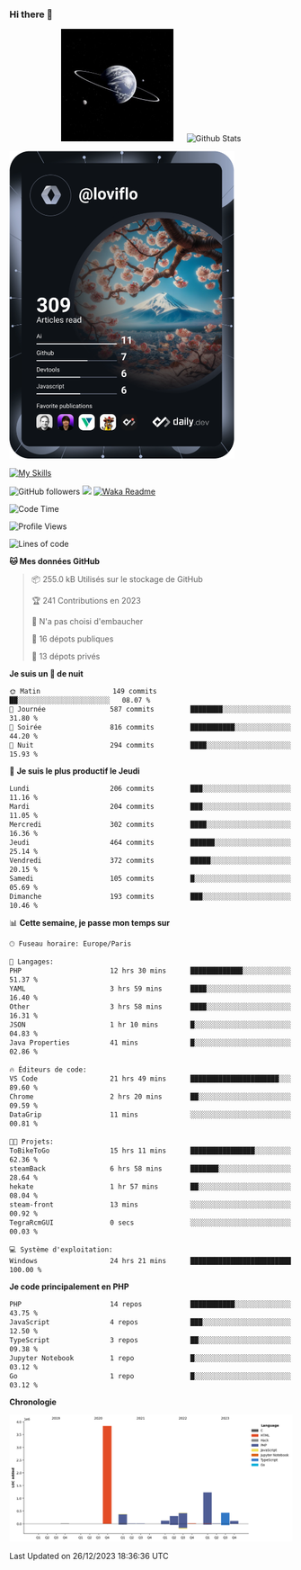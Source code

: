 ### Hi there 👋

<p align="center">
  <img src="https://github.com/Loviflo/Loviflo/blob/main/img/portrait.jpg" alt="Loviflo" height="200" style="margin-right: 20px"/>
  <img src="https://github-readme-stats.vercel.app/api?username=Loviflo&show_icons=true&theme=graywhite" alt="Github Stats" />
</p>

<a href="https://app.daily.dev/loviflo"><img src="https://github.com/loviflo/loviflo/blob/main/devcard.svg" width="400" alt="Loviflo's Dev Card"/></a>


[![My Skills](https://skillicons.dev/icons?i=php,laravel,symfony,mysql,js,ts,html,css,sass,angular,docker,webpack,vscode,figma,git,github,gitlab)](https://skillicons.dev)


![GitHub followers](https://img.shields.io/github/followers/Loviflo?label=Follow&style=social)
![](https://visitor-badge.glitch.me/badge?page_id=Loviflo.Loviflo)
[![Waka Readme](https://github.com/Loviflo/Loviflo/actions/workflows/update-stats.yml/badge.svg)](https://github.com/Loviflo/Loviflo/actions/workflows/update-stats.yml)

<!--START_SECTION:waka-->
![Code Time](http://img.shields.io/badge/Code%20Time-1%2C753%20hrs%2011%20mins-blue)

![Profile Views](http://img.shields.io/badge/Vues%20du%20profil-0-blue)

![Lines of code](https://img.shields.io/badge/Depuis%20Hello%20World%2C%20j%27ai%20%C3%A9crit-6.8%20million%20Lignes%20de%20code-blue)

**🐱 Mes données GitHub** 

> 📦 255.0 kB Utilisés sur le stockage de GitHub 
 > 
> 🏆 241 Contributions en 2023
 > 
> 🚫 N'a pas choisi d'embaucher
 > 
> 📜 16 dépots publiques 
 > 
> 🔑 13 dépots privés 
 > 
**Je suis un 🦉 de nuit** 

```text
🌞 Matin                  149 commits         ██░░░░░░░░░░░░░░░░░░░░░░░   08.07 % 
🌆 Journée                587 commits         ████████░░░░░░░░░░░░░░░░░   31.80 % 
🌃 Soirée                 816 commits         ███████████░░░░░░░░░░░░░░   44.20 % 
🌙 Nuit                   294 commits         ████░░░░░░░░░░░░░░░░░░░░░   15.93 % 
```
📅 **Je suis le plus productif le Jeudi** 

```text
Lundi                    206 commits         ███░░░░░░░░░░░░░░░░░░░░░░   11.16 % 
Mardi                    204 commits         ███░░░░░░░░░░░░░░░░░░░░░░   11.05 % 
Mercredi                 302 commits         ████░░░░░░░░░░░░░░░░░░░░░   16.36 % 
Jeudi                    464 commits         ██████░░░░░░░░░░░░░░░░░░░   25.14 % 
Vendredi                 372 commits         █████░░░░░░░░░░░░░░░░░░░░   20.15 % 
Samedi                   105 commits         █░░░░░░░░░░░░░░░░░░░░░░░░   05.69 % 
Dimanche                 193 commits         ███░░░░░░░░░░░░░░░░░░░░░░   10.46 % 
```


📊 **Cette semaine, je passe mon temps sur** 

```text
🕑︎ Fuseau horaire: Europe/Paris

💬 Langages: 
PHP                      12 hrs 30 mins      █████████████░░░░░░░░░░░░   51.37 % 
YAML                     3 hrs 59 mins       ████░░░░░░░░░░░░░░░░░░░░░   16.40 % 
Other                    3 hrs 58 mins       ████░░░░░░░░░░░░░░░░░░░░░   16.31 % 
JSON                     1 hr 10 mins        █░░░░░░░░░░░░░░░░░░░░░░░░   04.83 % 
Java Properties          41 mins             █░░░░░░░░░░░░░░░░░░░░░░░░   02.86 % 

🔥 Éditeurs de code: 
VS Code                  21 hrs 49 mins      ██████████████████████░░░   89.60 % 
Chrome                   2 hrs 20 mins       ██░░░░░░░░░░░░░░░░░░░░░░░   09.59 % 
DataGrip                 11 mins             ░░░░░░░░░░░░░░░░░░░░░░░░░   00.81 % 

🐱‍💻 Projets: 
ToBikeToGo               15 hrs 11 mins      ████████████████░░░░░░░░░   62.36 % 
steamBack                6 hrs 58 mins       ███████░░░░░░░░░░░░░░░░░░   28.64 % 
hekate                   1 hr 57 mins        ██░░░░░░░░░░░░░░░░░░░░░░░   08.04 % 
steam-front              13 mins             ░░░░░░░░░░░░░░░░░░░░░░░░░   00.92 % 
TegraRcmGUI              0 secs              ░░░░░░░░░░░░░░░░░░░░░░░░░   00.03 % 

💻 Système d'exploitation: 
Windows                  24 hrs 21 mins      █████████████████████████   100.00 % 
```

**Je code principalement en PHP** 

```text
PHP                      14 repos            ███████████░░░░░░░░░░░░░░   43.75 % 
JavaScript               4 repos             ███░░░░░░░░░░░░░░░░░░░░░░   12.50 % 
TypeScript               3 repos             ██░░░░░░░░░░░░░░░░░░░░░░░   09.38 % 
Jupyter Notebook         1 repo              █░░░░░░░░░░░░░░░░░░░░░░░░   03.12 % 
Go                       1 repo              █░░░░░░░░░░░░░░░░░░░░░░░░   03.12 % 
```



**Chronologie**

![Lines of Code chart](https://raw.githubusercontent.com/Loviflo/Loviflo/main/assets/bar_graph.png)


 Last Updated on 26/12/2023 18:36:36 UTC
<!--END_SECTION:waka-->
